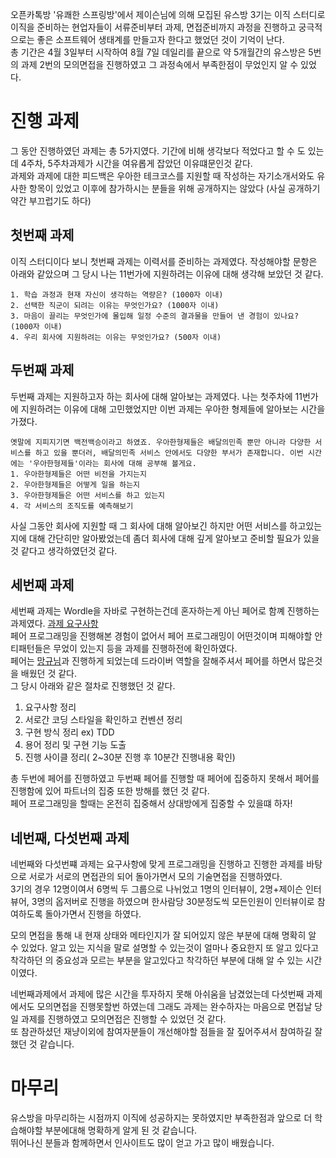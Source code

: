 오픈카톡방 '유쾌한 스프링방'에서 제이슨님에 의해 모집된 유스방 3기는 이직 스터디로 이직을 준비하는 현업자들이 서류준비부터 과제, 면접준비까지 과정을 진행하고 궁극적으로는 좋은 소프트웨어 생태계를 만들고자 한다고 했었던 것이 기억이 난다.   
총 기간은 4월 3일부터 시작하여 8월 7일 데일리를 끝으로 약 5개월간의 유스방은 5번의 과제 2번의 모의면접을 진행하였고 그 과정속에서 부족한점이 무었인지 알 수 있었다.  


# 진행 과제
그 동안 진행하였던 과제는 총 5가지였다. 기간에 비해 생각보다 적었다고 할 수 도 있는데 4주차, 5주차과제가 시간을 여유롭게 잡았던 이유떄문인것 같다.  
과제와 과제에 대한 피드백은 우아한 테크코스를 지원할 때 작성하는 자기소개서와도 유사한 항목이 있었고 이후에 참가하시는 분들을 위해 공개하지는 않았다 (사실 공개하기 약간 부끄럽기도 하다)

## 첫번째 과제
이직 스터디이다 보니 첫번째 과제는 이력서를 준비하는 과제였다. 작성해야할 문항은 아래와 같았으며 그 당시 나는 11번가에 지원하려는 이유에 대해 생각해 보았던 것 같다.  
```
1. 학습 과정과 현재 자신이 생각하는 역량은? (1000자 이내)  
2. 선택한 직군이 되려는 이유는 무엇인가요? (1000자 이내)  
3. 마음이 끌리는 무엇인가에 몰입해 일정 수준의 결과물을 만들어 낸 경험이 있나요? (1000자 이내)  
4. 우리 회사에 지원하려는 이유는 무엇인가요? (500자 이내)
```

## 두번째 과제
두번째 과제는 지원하고자 하는 회사에 대해 알아보는 과제였다. 나는 첫주차에 11번가에 지원하려는 이유에 대해 고민했었지만 이번 과제는 우아한 형제들에 알아보는 시간을 가졌다.  
```
옛말에 지피지기면 백전백승이라고 하였죠. 우아한형제들은 배달의민족 뿐만 아니라 다양한 서비스를 하고 있을 뿐더러, 배달의민족 서비스 안에서도 다양한 부서가 존재합니다. 이번 시간에는 '우아한형제들'이라는 회사에 대해 공부해 볼게요.
1. 우아한형제들은 어떤 비전을 가지는지  
2. 우아한형제들은 어떻게 일을 하는지
3. 우아한형제들은 어떤 서비스를 하고 있는지
4. 각 서비스의 조직도를 예측해보기
```
사실 그동안 회사에 지원할 때 그 회사에 대해 알아보긴 하지만 어떤 서비스를 하고있는지에 대해 간단히만 알아봤었는데 좀더 회사에 대해 깊게 알아보고 준비할 필요가 있을것 같다고 생각하였던것 같다.

## 세번째 과제
세번째 과제는 Wordle을 자바로 구현하는건데 혼자하는게 아닌 페어로 함꼐 진행하는 과제였다. [과제 요구사항](https://github.com/woowahan-pjs/java-wordle)  
페어 프로그래밍을 진행해본 경험이 없어서 페어 프로그래밍이 어떤것이며 피해야할 안티패턴들은 무었이 있는지 등을 과제를 진행하전에 확인하였다.  
페어는 [망규님](https://mangkyu.tistory.com/)과 진행하게 되었는데 드라이버 역할을 잘해주셔서 페어를 하면서 많은것을 배웠던 것 같다.  
그 당시 아래와 같은 절차로 진행했던 것 같다.
1. 요구사항 정리
2. 서로간 코딩 스타일을 확인하고 컨벤션 정리
3. 구현 방식 정리 ex) TDD
4. 용어 정리 및 구현 기능 도출
5. 진행 사이클 정리( 2~30분 진행 후 10분간 진행내용 확인)

총 두번에 페어를 진행하였고 두번째 페어를 진행할 때 페어에 집중하지 못해서 페어를 진행함에 있어 파트너의 집중 또한 방해를 했던 것 같다.  
페어 프로그래밍을 할때는 온전히 집중해서 상대방에게 집중할 수 있을떄 하자!

## 네번째, 다섯번째 과제
네번째와 다섯번쨰 과제는 요구사항에 맞게 프로그래밍을 진행하고 진행한 과제를 바탕으로 서로가 서로의 면접관의 되어 돌아가면서 모의 기술면접을 진행하였다.  
3기의 경우 12명이여서 6명씩 두 그룹으로 나뉘었고 1명의 인터뷰이, 2명+제이슨  인터뷰어, 3명의 옵저버로 진행을 하였으며 한사람당 30분정도씩 모든인원이 인터뷰이로 참여하도록 돌아가면서 진행을 하였다.  

모의 면접을 통해 내 현재 상태와 메타인지가 잘 되어있지 않은 부분에 대해 명확히 알 수 있었다. 알고 있는 지식을 말로 설명할 수 있는것이 얼마나 중요한지 또 알고 있다고 착각하던 의 중요성과 모르는 부분을 알고있다고 착각하던 부분에 대해 알 수 있는 시간이였다.

네번째과제에서 과제에 많은 시간을 투자하지 못해 아쉬움을 남겼었는데 다섯번째 과제에서도 모의면접을 진행못할번 하였는데 그래도 과제는 완수하자는 마음으로 면접날 당일 과제를 진행하였고 모의면접은 진행할 수 있었던 것 같다.  
또 참관하셨던 재냥이외에 참여자분들이 개선해야할 점들을 잘 짚어주셔서 참여하길 잘했던 것 같습니다.

# 마무리
유스방을 마무리하는 시점까지 이직에 성공하지는 못하였지만 부족한점과 앞으로 더 학습해야할 부분에대해 명확하게 알게 된 것 같습니다.  
뛰어나신 분들과 함께하면서 인사이트도 많이 얻고 가고 많이 배웠습니다.  
